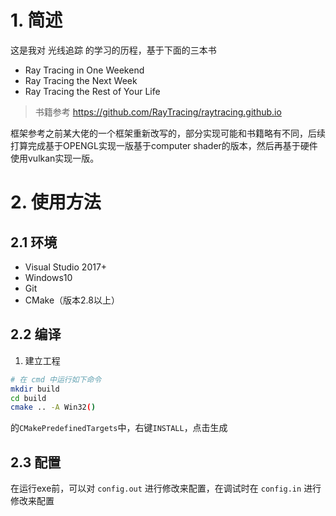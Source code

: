 # 1. 简述

这是我对 光线追踪 的学习的历程，基于下面的三本书

- Ray Tracing in One Weekend
- Ray Tracing the Next Week
- Ray Tracing the Rest of Your Life
 
> 书籍参考 https://github.com/RayTracing/raytracing.github.io

框架参考之前某大佬的一个框架重新改写的，部分实现可能和书籍略有不同，后续打算完成基于OPENGL实现一版基于computer shader的版本，然后再基于硬件使用vulkan实现一版。

# 2. 使用方法

## 2.1 环境

- Visual Studio 2017+
- Windows10
- Git
- CMake（版本2.8以上）

## 2.2 编译

1. 建立工程

```bash
# 在 cmd 中运行如下命令
mkdir build
cd build
cmake .. -A Win32()
```
的`CMakePredefinedTargets`中，右键`INSTALL`，点击生成

## 2.3 配置

在运行exe前，可以对 `config.out` 进行修改来配置，在调试时在 `config.in` 进行修改来配置
